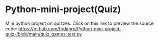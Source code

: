 # Python-mini-project(Quiz)
Mini python project on quizzes.
Click on this link to preview the source code:
https://github.com/firdapro/Python-mini-project-quiz-/blob/main/quiz_games_test.py
